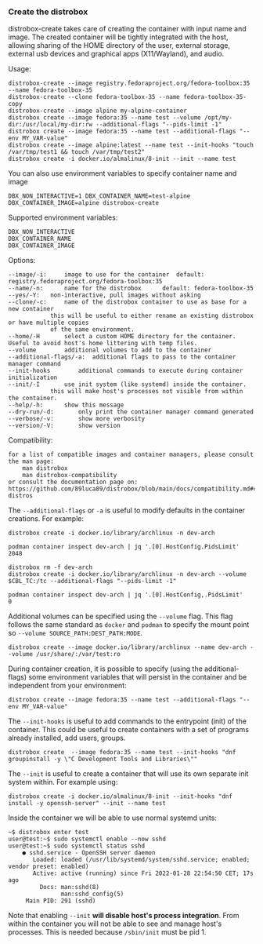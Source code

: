 ### Create the distrobox

distrobox-create takes care of creating the container with input name and image.
The created container will be tightly integrated with the host, allowing sharing of
the HOME directory of the user, external storage, external usb devices and
graphical apps (X11/Wayland), and audio.

Usage:

	distrobox-create --image registry.fedoraproject.org/fedora-toolbox:35 --name fedora-toolbox-35
	distrobox-create --clone fedora-toolbox-35 --name fedora-toolbox-35-copy
	distrobox-create --image alpine my-alpine-container
	distrobox create --image fedora:35 --name test --volume /opt/my-dir:/usr/local/my-dir:rw --additional-flags "--pids-limit -1"
	distrobox create --image fedora:35 --name test --additional-flags "--env MY_VAR-value"
	distrobox create --image alpine:latest --name test --init-hooks "touch /var/tmp/test1 && touch /var/tmp/test2"
	distrobox create -i docker.io/almalinux/8-init --init --name test

You can also use environment variables to specify container name and image

	DBX_NON_INTERACTIVE=1 DBX_CONTAINER_NAME=test-alpine DBX_CONTAINER_IMAGE=alpine distrobox-create

Supported environment variables:

	DBX_NON_INTERACTIVE
	DBX_CONTAINER_NAME
	DBX_CONTAINER_IMAGE

Options:

	--image/-i:		image to use for the container	default: registry.fedoraproject.org/fedora-toolbox:35
	--name/-n:		name for the distrobox		default: fedora-toolbox-35
	--yes/-Y:	non-interactive, pull images without asking
	--clone/-c:		name of the distrobox container to use as base for a new container
				this will be useful to either rename an existing distrobox or have multiple copies
				of the same environment.
	--home/-H		select a custom HOME directory for the container. Useful to avoid host's home littering with temp files.
	--volume		additional volumes to add to the container
	--additional-flags/-a:	additional flags to pass to the container manager command
	--init-hooks		additional commands to execute during container initialization
	--init/-I		use init system (like systemd) inside the container.
				this will make host's processes not visible from within the container.
	--help/-h:		show this message
	--dry-run/-d:		only print the container manager command generated
	--verbose/-v:		show more verbosity
	--version/-V:		show version

Compatibility:

	for a list of compatible images and container managers, please consult the man page:
		man distrobox
		man distrobox-compatibility
	or consult the documentation page on: https://github.com/89luca89/distrobox/blob/main/docs/compatibility.md#containers-distros

The `--additional-flags` or `-a` is useful to modify defaults in the container creations.
For example:

	distrobox create -i docker.io/library/archlinux -n dev-arch

	podman container inspect dev-arch | jq '.[0].HostConfig.PidsLimit'
	2048

	distrobox rm -f dev-arch
	distrobox create -i docker.io/library/archlinux -n dev-arch --volume $CBL_TC:/tc --additional-flags "--pids-limit -1"

	podman container inspect dev-arch | jq '.[0].HostConfig,.PidsLimit'
	0

Additional volumes can be specified using the `--volume` flag. This flag follows the same standard as `docker` and `podman`
to specify the mount point so `--volume SOURCE_PATH:DEST_PATH:MODE`.

	distrobox create --image docker.io/library/archlinux --name dev-arch --volume /usr/share/:/var/test:ro

During container creation, it is possible to specify (using the additional-flags) some environment variables that will
persist in the container and be independent from your environment:

	distrobox create --image fedora:35 --name test --additional-flags "--env MY_VAR-value"

The `--init-hooks` is useful to add commands to the entrypoint (init) of the container. This could be useful
to create containers with a set of programs already installed, add users, groups.

	distrobox create  --image fedora:35 --name test --init-hooks "dnf groupinstall -y \"C Development Tools and Libraries\""

The `--init` is useful to create a container that will use its own separate init system within. For example using:

	distrobox create -i docker.io/almalinux/8-init --init-hooks "dnf install -y openssh-server" --init --name test

Inside the container we will be able to use normal systemd units:

	~$ distrobox enter test
	user@test:~$ sudo systemctl enable --now sshd
	user@test:~$ sudo systemctl status sshd
		● sshd.service - OpenSSH server daemon
		   Loaded: loaded (/usr/lib/systemd/system/sshd.service; enabled; vendor preset: enabled)
		   Active: active (running) since Fri 2022-01-28 22:54:50 CET; 17s ago
			 Docs: man:sshd(8)
				   man:sshd_config(5)
		 Main PID: 291 (sshd)

Note that enabling `--init` **will disable host's process integration**. From within the container you will not be able
to see and manage host's processes. This is needed because `/sbin/init` must be pid 1.
